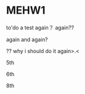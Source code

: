 # MEHW1


to'do a test
again？   again??   

again and again?

?? why i should do it again>.<

5th

6th

8th

